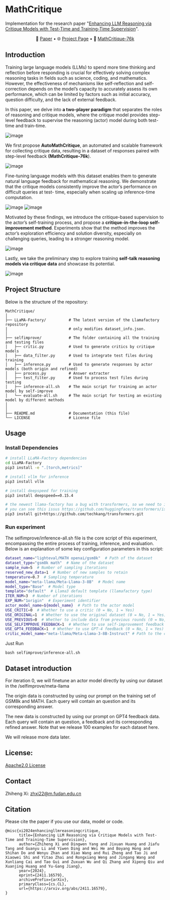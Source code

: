 # MathCritique
Implementation for the research paper "[Enhancing LLM Reasoning via Critique Models with Test-Time and Training-Time Supervision](http://arxiv.org/abs/2411.16579)".

<p align="center">
  📃 <a href="http://arxiv.org/abs/2411.16579" target="_blank">Paper</a > • 🌐 <a href="https://mathcritique.github.io" target="_blank">Project Page</a > • 🤗 <a href="https://huggingface.co/datasets/MathCritique/MathCritique-76k" target="_blank">MathCritique-76k</a > <br>
</p >



## Introduction
Training large language models (LLMs) to spend more time thinking and reflection before responding is crucial for effectively solving complex reasoning tasks in fields such as science, coding, and mathematics. However, the effectiveness of mechanisms like self-reflection and self-correction depends on the model’s capacity to accurately assess its own performance, which can be limited by factors such as initial accuracy, question difficulty, and the lack of external feedback. 

In this paper, we delve into **a two-player paradigm** that separates the roles of reasoning and critique models, where the critique model provides step-level feedback to supervise the reasoning (actor) model during both test-time and train-time. 

![image](https://github.com/user-attachments/assets/0d4d0f08-07c1-4994-8c66-c370d11c0d58)

We first propose **AutoMathCritique**, an automated and scalable framework for collecting critique data, resulting in a dataset of responses paired with step-level feedback **(MathCritique-76k**). 

![image](https://github.com/user-attachments/assets/84038c52-36e0-404f-87ef-7ccf53b76ae0)

Fine-tuning language models with this dataset enables them to generate natural language feedback for mathematical reasoning. We demonstrate that the critique models consistently improve the actor’s performance on difficult queries at test- time, especially when scaling up inference-time computation. 

![image](https://github.com/user-attachments/assets/00256f3f-e375-41ac-aec0-6e5d901d57da)
![image](https://github.com/user-attachments/assets/14e86012-535d-4cfd-bf87-43cc05a07a01)


Motivated by these findings, we introduce the critique-based supervision to the actor’s self-training process, and propose a **critique-in-the-loop self-improvement method**. Experiments show that the method improves the actor’s exploration efficiency and solution diversity, especially on challenging queries, leading to a stronger reasoning model. 

![image](https://github.com/user-attachments/assets/78f8396d-cc01-4975-8de9-730394196494)

Lastly, we take the preliminary step to explore training **self-talk reasoning models via critique data** and showcase its potential.

![image](https://github.com/user-attachments/assets/3f204c8d-a7d0-4d61-89f3-93e730d3251e)



## Project Structure
Below is the structure of the repository:
```
MathCritique/
│
├── LLaMA-Factory/          # The latest version of the Llamafactory repository 
|                           # only modifies dataset_info.json.
│
├── selfimprove/            # The folder containing all the training and testing files
│   ├── critic.py           # Used to generate critics by critique models
│   ├── data_filter.py      # Used to integrate test files during training
│   ├── inference.py        # Used to generate responses by actor models (both origin and refined)
│   ├── process.py          # Answer extracter
│   ├── test_filter.py      # Used to process test files during testing
│   ├── inference-all.sh    # The main script for training an actor model by self-improve
│   └── evaluate-all.sh     # The main script for testing an existing model by different methods
│
│
├── README.md               # Documentation (this file)
└── LICENSE                 # License file
```
## Usage
### Install Dependencies
```bash
# install LLaMA-Factory dependencies
cd LLaMA-Factory
pip3 install -e ".[torch,metrics]"

# install vllm for inference
pip3 install vllm

# install deepspeed for training
pip3 install deepspeed==0.15.4

# the newest llama-factory has a bug with transformers, so we need to install a custom transformers version,
# you can see this issus https://github.com/huggingface/transformers/issues/34503#issuecomment-2448933790
pip3 install git+https://github.com/techkang/transformers.git

```
### Run experiment
The selfimprove/inference-all.sh file is the core script of this experiment, encompassing the entire process of training, inference, and evaluation. Below is an explanation of some key configuration parameters in this script:

``` bash
dataset_name="lighteval/MATH openai/gsm8k"  # Path of the dataset
dataset_type="gsm8k math"  # Name of the dataset
sample_num=5  # Number of sampling iterations
reserved_new_data=1  # Number of new samples to retain
temperature=0.7  # Sampling temperature
model_name="meta-llama/Meta-Llama-3-8B"  # Model name
model_type="Base"  # Model type
template="default"  # Llama3 default template (llamafactory type)
ITER_NUM=3  # Number of iterations
EXP_NUM="1origin"  # Experiment identifier
actor_model_name=${model_name}  # Path to the actor model
USE_CRITIC=0  # Whether to use a critic (0 = No, 1 = Yes)
USE_ORIGINAL=1  # Whether to use the original dataset (0 = No, 1 = Yes)
USE_PREVIOUS=0  # Whether to include data from previous rounds (0 = No, 1 = Yes)
USE_SELFIMPROVE_FEEDBACK=1  # Whether to use self-improvement feedback (0 = No, 1 = Yes)
USE_GPT4_FEEDBACK=1  # Whether to use GPT-4 feedback (0 = No, 1 = Yes)
critic_model_name="meta-llama/Meta-Llama-3-8B-Instruct" # Path to the critique model

```
Just Run 
```
bash selfimprove/inference-all.sh
```

## Dataset introduction
For iteration 0, we will finetune an actor model directly by using our dataset in the /selfimprove/meta-llama

The origin data is constructed by using our prompt on the training set of GSM8k and MATH. Each query will contain an question and its corresponding answer.

The new data is constructed by using our prompt on GPT4 feedback data. Each query will contain an question, a feedback and its corresponding refined answer. Note that we release 100 examples for each dataset here.

We will release more data later.


## License:
[Apache2.0 License](https://github.com/hotdog-zz/Mathcritique/blob/main/License.txt)

## Contact

Zhiheng Xi: [zhxi22@m.fudan.edu.cn](zhxi22@m.fudan.edu.cn)

## Citation
Please cite the paper if you use our data, model or code.
```
@misc{xi2024enhancingllmreasoningcritique,
      title={Enhancing LLM Reasoning via Critique Models with Test-Time and Training-Time Supervision}, 
      author={Zhiheng Xi and Dingwen Yang and Jixuan Huang and Jiafu Tang and Guanyu Li and Yiwen Ding and Wei He and Boyang Hong and Shihan Do and Wenyu Zhan and Xiao Wang and Rui Zheng and Tao Ji and Xiaowei Shi and Yitao Zhai and Rongxiang Weng and Jingang Wang and Xunliang Cai and Tao Gui and Zuxuan Wu and Qi Zhang and Xipeng Qiu and Xuanjing Huang and Yu-Gang Jiang},
      year={2024},
      eprint={2411.16579},
      archivePrefix={arXiv},
      primaryClass={cs.CL},
      url={https://arxiv.org/abs/2411.16579}, 
}
```
